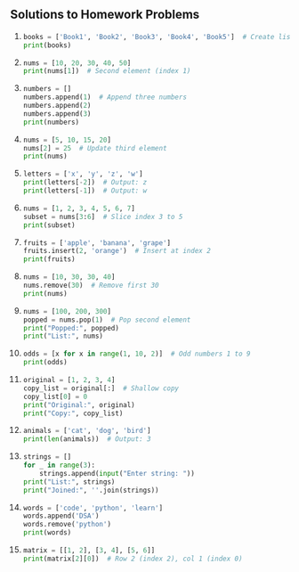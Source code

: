 ## Solutions to Homework Problems

1. ```python
   books = ['Book1', 'Book2', 'Book3', 'Book4', 'Book5']  # Create list
   print(books)
   ```

2. ```python
   nums = [10, 20, 30, 40, 50]
   print(nums[1])  # Second element (index 1)
   ```

3. ```python
   numbers = []
   numbers.append(1)  # Append three numbers
   numbers.append(2)
   numbers.append(3)
   print(numbers)
   ```

4. ```python
   nums = [5, 10, 15, 20]
   nums[2] = 25  # Update third element
   print(nums)
   ```

5. ```python
   letters = ['x', 'y', 'z', 'w']
   print(letters[-2])  # Output: z
   print(letters[-1])  # Output: w
   ```

6. ```python
   nums = [1, 2, 3, 4, 5, 6, 7]
   subset = nums[3:6]  # Slice index 3 to 5
   print(subset)
   ```

7. ```python
   fruits = ['apple', 'banana', 'grape']
   fruits.insert(2, 'orange')  # Insert at index 2
   print(fruits)
   ```

8. ```python
   nums = [10, 30, 30, 40]
   nums.remove(30)  # Remove first 30
   print(nums)
   ```

9. ```python
   nums = [100, 200, 300]
   popped = nums.pop(1)  # Pop second element
   print("Popped:", popped)
   print("List:", nums)
   ```

10. ```python
    odds = [x for x in range(1, 10, 2)]  # Odd numbers 1 to 9
    print(odds)
    ```

11. ```python
    original = [1, 2, 3, 4]
    copy_list = original[:]  # Shallow copy
    copy_list[0] = 0
    print("Original:", original)
    print("Copy:", copy_list)
    ```

12. ```python
    animals = ['cat', 'dog', 'bird']
    print(len(animals))  # Output: 3
    ```

13. ```python
    strings = []
    for _ in range(3):
        strings.append(input("Enter string: "))
    print("List:", strings)
    print("Joined:", ''.join(strings))
    ```

14. ```python
    words = ['code', 'python', 'learn']
    words.append('DSA')
    words.remove('python')
    print(words)
    ```

15. ```python
    matrix = [[1, 2], [3, 4], [5, 6]]
    print(matrix[2][0])  # Row 2 (index 2), col 1 (index 0)
    ```